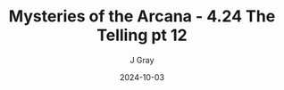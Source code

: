 ---
title: 'Mysteries of the Arcana - 4.24 The Telling pt 12'
alt: 'Mysteries of the Arcana'
date: '2024-10-03'
author: 'J Gray'
artist: 'Keira'
---